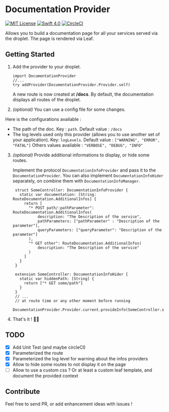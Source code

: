 # Documentation Provider

<a href="LICENSE"><img src="https://img.shields.io/badge/license-MIT-brightgreen.svg" alt="MIT License"></a>
<a href="https://swift.org"><img src="https://img.shields.io/badge/swift-4.0-brightgreen.svg" alt="Swift 4.0"></a>
<a href="https://circleci.com/gh/zarghol/documentation-provider/tree/master"><img src="https://circleci.com/gh/zarghol/documentation-provider/tree/master.svg?style=svg" alt="CircleCI"></a>

Allows you to build a documentation page for all your services served via the droplet.
The page is rendered via Leaf.

## Getting Started

1. Add the provider to your droplet.

       import DocumentationProvider
       //...
       try addProvider(DocumentationProvider.Provider.self)

   A new route is now created at **/docs**.
   By default, the documentation displays all routes of the droplet.

2. *(optional)* You can use a config file for some changes.

 Here is the configurations available :
 - The path of the doc. Key : `path`. Default value : `/docs`
 - The log levels used only this provider (allows you to use another set of your application). Key: `logLevels`. Default value : `["WARNING", "ERROR", "FATAL"]` Others values available : `"VERBOSE", "DEBUG", "INFO"`

3. *(optional)* Provide additional informations to display, or hide some routes.

    Implement the protocol `DocumentationInfoProvider` and pass it to the `DocumentationProvider`.
    You can also implement `DocumentationInfoHider` separately, on combine them with `DocumentationInfoManager`.

        struct SomeController: DocumentationInfoProvider {
          static var documentation: [String: RouteDocumentation.AdditionalInfos] {
            return [
              "* POST path/:pathParameter": RouteDocumentation.AdditionalInfos(
                  description: "The Description of the service",
                  pathParameters: ["pathParameter" : "Description of the parameter"],
                  queryParameters: ["queryParameter": "Description of the parameter"]
              ),
              "* GET other": RouteDocumentation.AdditionalInfos(
                  description: "The Description of the service"
              )
            ]
          }
        }
        
        extension SomeController: DocumentationInfoHider {
          static var hiddenPath: [String] {
            return ["* GET some/path"]
          }
        }
        // ...
        // at route time or any other moment before running
        DocumentationProvider.Provider.current.provideInfo(SomeController.self)

4. That's it ! 🎉🎉

## TODO

- [x] Add Unit Test (and maybe circleCI)
- [x] Parameterized the route
- [x] Parameterized the log level for warning about the infos providers
- [x] Allow to hide some routes to not display it on the page
- [ ] Allow to use a custom css ? Or at least a custom leaf template, and document the provided context

## Contribute

Feel free to send PR, or add enhancement ideas with issues !

